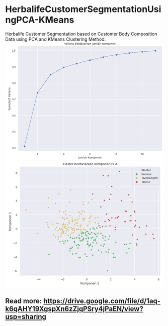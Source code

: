 # HerbalifeCustomerSegmentationUsingPCA-KMeans
Herbalife Customer Segmentation based on Customer Body Composition Data using PCA and KMeans Clustering Method.
![alt_text](https://github.com/hafizmrf3/HerbalifeCustomerSegmentationUsingPCA-KMeans/blob/main/Elbow%20Method.png)
![alt text](https://github.com/hafizmrf3/HerbalifeCustomerSegmentationUsingPCA-KMeans/blob/main/PCA-KMeans%20Herbalife%20Customers.png)
## Read more: https://drive.google.com/file/d/1aq-k6qAHY19XgspXn6zZjqPSry4jPaEN/view?usp=sharing
